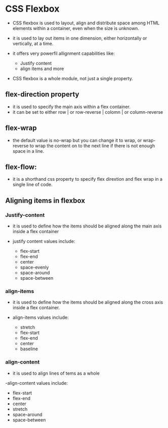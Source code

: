 # CSS Flexbox

- CSS flexbox is used to layout, align and distribute space among HTML elements within a container, even when the size is unknown.

- it is used to lay out items in one dimension, either horizontally or vertically, at a time.

- it offers very powerfil allignment capabilities like:
  - Justify content
  - align items and more
- CSS flexbox is a whole module, not just a single property.

## flex-direction property

- it is used to specify the main axis within a flex container.
- it can be set to either row | or row-reverse | colomn | or column-reverse

## flex-wrap

- the default value is no-wrap but you can change it to wrap, or wrap-reverse to wrap the content on to the next line if there is not enough space in a line.

## flex-flow:<direction><flow>

- it is a shorthand css property to specify flex dirextion and flex wrap in a single line of code.

## Aligning items in flexbox

### Justify-content

- it is used to define how the items should be aligned along the main axis inside a flex container

- justify content values include:
  - flex-start
  - flex-end
  - center
  - space-evenly
  - space-around
  - space-between

### align-items

- it is used to define how the items should be aligned along the cross axis inside a flex container.

- align-items values include:
  - stretch
  - flex-start
  - flex-end
  - center
  - baseline

### align-content

- it is used to align lines of tems as a whole

-align-content values include:

- flex-start
- flex-end
- center
- stretch
- space-around
- space-between
